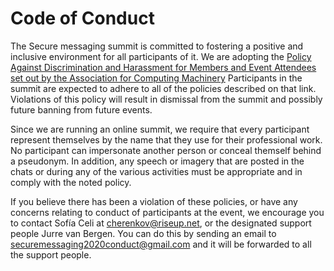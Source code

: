 # Code of Conduct

The Secure messaging summit is committed to fostering a positive and inclusive
environment for all participants of it. We are adopting the
[Policy Against Discrimination and Harassment for Members and Event Attendees set out by the Association for Computing Machinery](https://www.acm.org/special-interest-groups/volunteer-resources/officers-manual/policy-against-discrimination-and-harassment)
Participants in the summit are expected to adhere to all of the policies
described on that link. Violations of this policy will result in dismissal from
the summit and possibly future banning from future events.

Since we are running an online summit, we require that every participant
represent themselves by the name that they use for their professional work. No
participant can impersonate another person or conceal themself behind a
pseudonym. In addition, any speech or imagery that are posted in the chats or
during any of the various activities must be appropriate and in comply with
the noted policy.

If you believe there has been a violation of these policies, or have any
concerns relating to conduct of participants at the event, we encourage you to
contact Sofía Celi at cherenkov@riseup.net, or the designated support people
Jurre van Bergen. You can do this by sending an email to securemessaging2020conduct@gmail.com
and it will be forwarded to all the support people.
